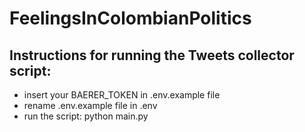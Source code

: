 # FeelingsInColombianPolitics

## Instructions for running the Tweets collector script:
- insert your BAERER_TOKEN in .env.example file
- rename .env.example file in .env
- run the script: python main.py